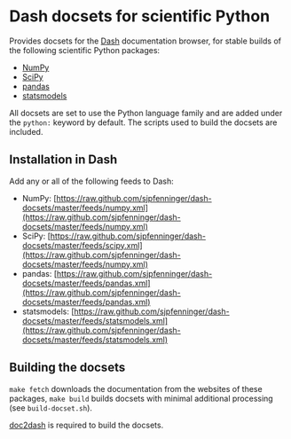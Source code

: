 # Dash docsets for scientific Python

Provides docsets for the [Dash](http://kapeli.com/dash) documentation browser, for stable builds of the following scientific Python packages:

* [NumPy](http://docs.scipy.org/doc/numpy/)
* [SciPy](http://docs.scipy.org/doc/scipy/reference/)
* [pandas](http://pandas.pydata.org/pandas-docs/stable/)
* [statsmodels](http://statsmodels.sourceforge.net/stable/)

All docsets are set to use the Python language family and are added under the `python:` keyword by default. The scripts used to build the docsets are included.

## Installation in Dash

Add any or all of the following feeds to Dash:

* NumPy: [https://raw.github.com/sjpfenninger/dash-docsets/master/feeds/numpy.xml](https://raw.github.com/sjpfenninger/dash-docsets/master/feeds/numpy.xml)
* SciPy: [https://raw.github.com/sjpfenninger/dash-docsets/master/feeds/scipy.xml](https://raw.github.com/sjpfenninger/dash-docsets/master/feeds/numpy.xml)
* pandas: [https://raw.github.com/sjpfenninger/dash-docsets/master/feeds/pandas.xml](https://raw.github.com/sjpfenninger/dash-docsets/master/feeds/pandas.xml)
* statsmodels: [https://raw.github.com/sjpfenninger/dash-docsets/master/feeds/statsmodels.xml](https://raw.github.com/sjpfenninger/dash-docsets/master/feeds/statsmodels.xml)

## Building the docsets

`make fetch` downloads the documentation from the websites of these packages, `make build` builds docsets with minimal additional processing (see `build-docset.sh`).

[doc2dash](https://github.com/hynek/doc2dash) is required to build the docsets.
